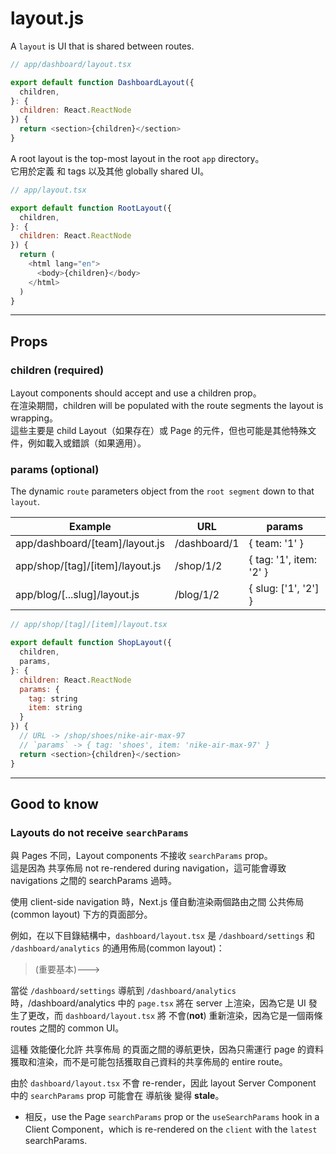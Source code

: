 # layout.js
A `layout` is UI that is shared between routes.

```js
// app/dashboard/layout.tsx

export default function DashboardLayout({
  children,
}: {
  children: React.ReactNode
}) {
  return <section>{children}</section>
}
```
A root layout is the top-most layout in the root `app` directory。   
它用於定義 <html> 和 <body> tags 以及其他 globally shared UI。  

```js
// app/layout.tsx

export default function RootLayout({
  children,
}: {
  children: React.ReactNode
}) {
  return (
    <html lang="en">
      <body>{children}</body>
    </html>
  )
}

```

---

## Props

### children (required)

Layout components should accept and use a children prop。  
在渲染期間，children will be populated with the route segments the layout is wrapping。   
這些主要是 child Layout（如果存在）或 Page 的元件，但也可能是其他特殊文件，例如載入或錯誤（如果適用）。

### params (optional)
The dynamic `route` parameters object from the `root segment` down to that `layout`.

|             Example             |      URL     |          params         |
|  ----------------------------   | ----------   | ----------------------- |
| app/dashboard/[team]/layout.js  | /dashboard/1 | { team: '1' }           |
| app/shop/[tag]/[item]/layout.js | /shop/1/2    | { tag: '1', item: '2' } |
| app/blog/[...slug]/layout.js    | /blog/1/2    | { slug: ['1', '2'] }    |

```js
// app/shop/[tag]/[item]/layout.tsx

export default function ShopLayout({
  children,
  params,
}: {
  children: React.ReactNode
  params: {
    tag: string
    item: string
  }
}) {
  // URL -> /shop/shoes/nike-air-max-97
  // `params` -> { tag: 'shoes', item: 'nike-air-max-97' }
  return <section>{children}</section>
}

```

---

## Good to know

### Layouts do not receive `searchParams`

與 Pages 不同，Layout components 不接收 `searchParams` prop。   
這是因為 共享佈局 not re-rendered during navigation，這可能會導致 navigations 之間的 searchParams 過時。

使用 client-side navigation 時，Next.js 僅自動渲染兩個路由之間 公共佈局(common layout) 下方的頁面部分。

例如，在以下目錄結構中，`dashboard/layout.tsx` 是 `/dashboard/settings` 和 `/dashboard/analytics` 的通用佈局(common layout)：

> (重要基本)--->

當從 `/dashboard/settings` 導航到 `/dashboard/analytics` 時，/dashboard/analytics 中的 `page.tsx` 將在 server 上渲染，因為它是 UI 發生了更改，而 `dashboard/layout.tsx` 將 不會(**not**) 重新渲染，因為它是一個兩條 routes 之間的 common UI。

這種 效能優化允許 共享佈局 的頁面之間的導航更快，因為只需運行 page 的資料獲取和渲染，而不是可能包括獲取自己資料的共享佈局的 entire route。

由於 `dashboard/layout.tsx` 不會 re-render，因此 layout Server Component 中的 `searchParams` prop 可能會在 導航後 變得 **stale**。

- 相反，use the Page `searchParams` prop or the `useSearchParams` hook in a Client Component，which is re-rendered on the `client` with the `latest` searchParams.














